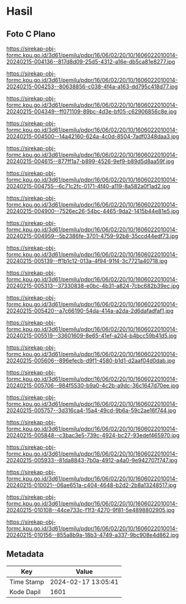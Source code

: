 # Hasil

## Foto C Plano

https://sirekap-obj-formc.kpu.go.id/3d61/pemilu/pdpr/16/06/02/20/10/1606022010014-20240215-004136--817d8d09-25d5-4312-a16e-db5ca81e8277.jpg

https://sirekap-obj-formc.kpu.go.id/3d61/pemilu/pdpr/16/06/02/20/10/1606022010014-20240215-004253--80638856-c038-4f4a-a163-dd795c418d77.jpg

https://sirekap-obj-formc.kpu.go.id/3d61/pemilu/pdpr/16/06/02/20/10/1606022010014-20240215-004349--ff071109-89bc-4d3e-bf05-c62906856c8e.jpg

https://sirekap-obj-formc.kpu.go.id/3d61/pemilu/pdpr/16/06/02/20/10/1606022010014-20240215-004500--14a42160-624a-4c0d-8504-7adf0348daa3.jpg

https://sirekap-obj-formc.kpu.go.id/3d61/pemilu/pdpr/16/06/02/20/10/1606022010014-20240215-004615--877ff1a7-b899-4526-9ef9-b89d5d8aa59f.jpg

https://sirekap-obj-formc.kpu.go.id/3d61/pemilu/pdpr/16/06/02/20/10/1606022010014-20240215-004755--6c71c2fc-0171-4f40-a119-8a582a0f1ad2.jpg

https://sirekap-obj-formc.kpu.go.id/3d61/pemilu/pdpr/16/06/02/20/10/1606022010014-20240215-004900--7526ec26-54bc-4465-9da2-1415b44e81e5.jpg

https://sirekap-obj-formc.kpu.go.id/3d61/pemilu/pdpr/16/06/02/20/10/1606022010014-20240215-004959--5b2386fe-3701-4759-92b8-35ccd44edf73.jpg

https://sirekap-obj-formc.kpu.go.id/3d61/pemilu/pdpr/16/06/02/20/10/1606022010014-20240215-005139--ff1b1c12-013a-4f94-91f4-3c7721a40718.jpg

https://sirekap-obj-formc.kpu.go.id/3d61/pemilu/pdpr/16/06/02/20/10/1606022010014-20240215-005313--37330838-e0bc-4b31-a824-7cbc682b39ec.jpg

https://sirekap-obj-formc.kpu.go.id/3d61/pemilu/pdpr/16/06/02/20/10/1606022010014-20240215-005420--a7c66190-54da-414a-a2da-2d6dafadfaf1.jpg

https://sirekap-obj-formc.kpu.go.id/3d61/pemilu/pdpr/16/06/02/20/10/1606022010014-20240215-005519--33601609-8e65-41ef-a204-b4bcc59b41d5.jpg

https://sirekap-obj-formc.kpu.go.id/3d61/pemilu/pdpr/16/06/02/20/10/1606022010014-20240215-005606--896efecb-d9f1-4580-b1d1-d2aaf04d0dab.jpg

https://sirekap-obj-formc.kpu.go.id/3d61/pemilu/pdpr/16/06/02/20/10/1606022010014-20240215-005706--984f5530-b9a0-4c2b-a9dc-36c1647d70ee.jpg

https://sirekap-obj-formc.kpu.go.id/3d61/pemilu/pdpr/16/06/02/20/10/1606022010014-20240215-005757--3d316ca4-15a4-49cd-9b6a-59c2ae16f744.jpg

https://sirekap-obj-formc.kpu.go.id/3d61/pemilu/pdpr/16/06/02/20/10/1606022010014-20240215-005848--c3bac3e5-739c-4924-bc27-93edef465970.jpg

https://sirekap-obj-formc.kpu.go.id/3d61/pemilu/pdpr/16/06/02/20/10/1606022010014-20240215-005933--81da8843-7b0a-4912-a4a0-9e942707f747.jpg

https://sirekap-obj-formc.kpu.go.id/3d61/pemilu/pdpr/16/06/02/20/10/1606022010014-20240215-010021--06ae651a-c404-4648-b2d2-2b8a13248517.jpg

https://sirekap-obj-formc.kpu.go.id/3d61/pemilu/pdpr/16/06/02/20/10/1606022010014-20240215-010108--44ce733c-f1f3-4270-9f81-5e4898802905.jpg

https://sirekap-obj-formc.kpu.go.id/3d61/pemilu/pdpr/16/06/02/20/10/1606022010014-20240215-010156--855a8b9a-18b3-4749-a337-9bc908e4d862.jpg


## Metadata

| Key        | Value               |
| ---------- | ------------------- |
| Time Stamp | 2024-02-17 13:05:41 |
| Kode Dapil | 1601                |



